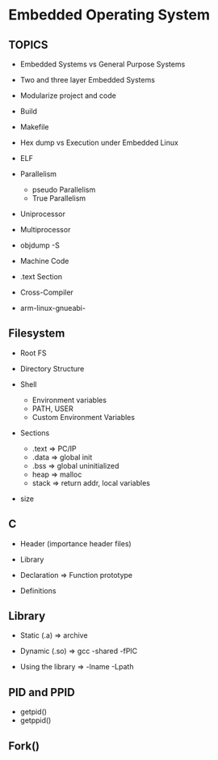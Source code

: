 # Embedded Operating System

## TOPICS

- Embedded Systems vs General Purpose Systems
- Two and three layer Embedded Systems

- Modularize project and code
- Build
- Makefile

- Hex dump vs Execution under Embedded Linux

- ELF

- Parallelism
    - pseudo Parallelism
    - True Parallelism

- Uniprocessor
- Multiprocessor
- objdump -S
- Machine Code
- .text Section
- Cross-Compiler
- arm-linux-gnueabi-

## Filesystem

- Root FS
- Directory Structure

- Shell
    - Environment variables
    - PATH, USER
    - Custom Environment Variables

- Sections
    - .text => PC/IP
    - .data => global init
    - .bss => global uninitialized
    - heap => malloc
    - stack => return addr, local variables
- size
## C
- Header (importance header files)
- Library

- Declaration => Function prototype
- Definitions
## Library
- Static (.a) => archive
- Dynamic (.so) => gcc -shared -fPIC

- Using the library => -lname -Lpath

## PID and PPID

- getpid()
- getppid()


## Fork()

